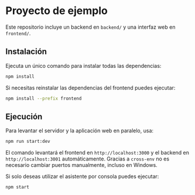# Proyecto de ejemplo

Este repositorio incluye un backend en `backend/` y una interfaz web en `frontend/`.

## Instalación

Ejecuta un único comando para instalar todas las dependencias:

```bash
npm install
```

Si necesitas reinstalar las dependencias del frontend puedes ejecutar:

```bash
npm install --prefix frontend
```

## Ejecución

Para levantar el servidor y la aplicación web en paralelo, usa:

```bash
npm run start:dev
```

El comando levantará el frontend en `http://localhost:3000` y el backend en `http://localhost:3001` automáticamente. Gracias a `cross-env` no es necesario cambiar puertos manualmente, incluso en Windows.

Si solo deseas utilizar el asistente por consola puedes ejecutar:

```bash
npm start
```
